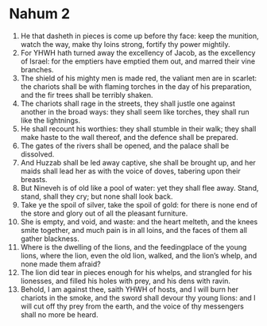 ﻿# Nahum 2
1. He that dasheth in pieces is come up before thy face: keep the munition, watch the way, make thy loins strong, fortify thy power mightily. 
2. For YHWH hath turned away the excellency of Jacob, as the excellency of Israel: for the emptiers have emptied them out, and marred their vine branches. 
3. The shield of his mighty men is made red, the valiant men are in scarlet: the chariots shall be with flaming torches in the day of his preparation, and the fir trees shall be terribly shaken. 
4. The chariots shall rage in the streets, they shall justle one against another in the broad ways: they shall seem like torches, they shall run like the lightnings. 
5. He shall recount his worthies: they shall stumble in their walk; they shall make haste to the wall thereof, and the defence shall be prepared. 
6. The gates of the rivers shall be opened, and the palace shall be dissolved. 
7. And Huzzab shall be led away captive, she shall be brought up, and her maids shall lead her as with the voice of doves, tabering upon their breasts. 
8. But Nineveh is of old like a pool of water: yet they shall flee away. Stand, stand, shall they cry; but none shall look back. 
9. Take ye the spoil of silver, take the spoil of gold: for there is none end of the store and glory out of all the pleasant furniture. 
10. She is empty, and void, and waste: and the heart melteth, and the knees smite together, and much pain is in all loins, and the faces of them all gather blackness. 
11. Where is the dwelling of the lions, and the feedingplace of the young lions, where the lion, even the old lion, walked, and the lion’s whelp, and none made them afraid? 
12. The lion did tear in pieces enough for his whelps, and strangled for his lionesses, and filled his holes with prey, and his dens with ravin. 
13. Behold, I am against thee, saith YHWH of hosts, and I will burn her chariots in the smoke, and the sword shall devour thy young lions: and I will cut off thy prey from the earth, and the voice of thy messengers shall no more be heard. 
